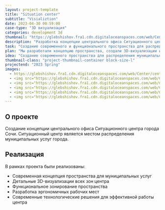 ```yaml
---
layout: project-template
title: "Situation center"
subtitle: "Visializtion"
date: 2023-04-30 00:59:00
case-type: "3D визуализация"
categories: development 3d
thumbnail: "https://glebshishov.fra1.cdn.digitaloceanspaces.com/web/Center/center-thumbnail.webp"
description: "Разработка концепции центрального офиса Ситуационного центра города Сочи."
task: "Создание современного и функционального пространства для распределения муниципальных услуг города."
plan: "Мы разработали концепцию пространства, создали 3D-визуализации и проработали функциональные зоны для эффективной работы центра."
idea: "Создание современного пространства для распределения муниципальных услуг города Сочи."
thumbnail-class: "project-thumbnail-container block-size-l"
projectend: "2023 Spring"
images:
  - https://glebshishov.fra1.cdn.digitaloceanspaces.com/web/Center/center-01.webp
  - <img src="https://glebshishov.fra1.cdn.digitaloceanspaces.com/web/Center/center-02.webp" class="project-image image-half-width" alt="center-02">
  - <img src="https://glebshishov.fra1.cdn.digitaloceanspaces.com/web/Center/center-03.webp" class="project-image image-half-width" alt="center-03">
  - <img src="https://glebshishov.fra1.cdn.digitaloceanspaces.com/web/Center/center-04.webp" class="project-image image-full-width" alt="center-04">
  - <img src="https://glebshishov.fra1.cdn.digitaloceanspaces.com/web/Center/center-05.webp" class="project-image image-full-width" alt="center-05">
  - <img src="https://glebshishov.fra1.cdn.digitaloceanspaces.com/web/Center/center-06.webp" class="project-image image-full-width" alt="center-06">
---
```


## О проекте

Создание концепции центрального офиса Ситуационного центра города Сочи. Ситуационный центр является местом распределения муниципальных услуг города.

## Реализация

В рамках проекта были реализованы:
- Современная концепция пространства для муниципальных услуг
- Детальные 3D-визуализации всех зон центра
- Функциональное зонирование пространства
- Разработка эргономичных рабочих мест
- Современные технологические решения для эффективной работы центра 